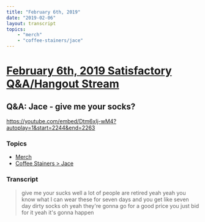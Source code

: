```yaml
---
title: "February 6th, 2019"
date: "2019-02-06"
layout: transcript
topics: 
    - "merch"
    - "coffee-stainers/jace"
---
```

# [February 6th, 2019 Satisfactory Q&A/Hangout Stream](../2019-02-06.md)
## Q&A: Jace - give me your socks?
https://youtube.com/embed/Dtm6xIj-wM4?autoplay=1&start=2244&end=2263
### Topics
* [Merch](../topics/merch.md)
* [Coffee Stainers > Jace](../topics/coffee-stainers/jace.md)

### Transcript

> give me your sucks well a lot of people
> are retired yeah yeah you know what I
> can wear these for seven days and you
> get like seven day dirty socks oh yeah
> they're gonna go for a good price you
> just bid for it yeah it's gonna happen
